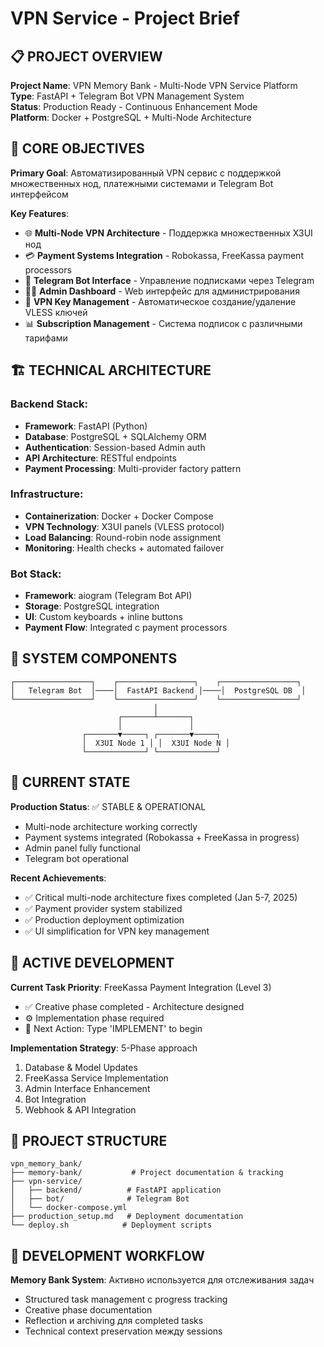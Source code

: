 # VPN Service - Project Brief

## 📋 PROJECT OVERVIEW

**Project Name**: VPN Memory Bank - Multi-Node VPN Service Platform  
**Type**: FastAPI + Telegram Bot VPN Management System  
**Status**: Production Ready - Continuous Enhancement Mode  
**Platform**: Docker + PostgreSQL + Multi-Node Architecture

## 🎯 CORE OBJECTIVES

**Primary Goal**: Автоматизированный VPN сервис с поддержкой множественных нод, платежными системами и Telegram Bot интерфейсом

**Key Features**:
- 🌐 **Multi-Node VPN Architecture** - Поддержка множественных X3UI нод
- 💳 **Payment Systems Integration** - Robokassa, FreeKassa payment processors
- 🤖 **Telegram Bot Interface** - Управление подписками через Telegram
- 👨‍💼 **Admin Dashboard** - Web интерфейс для администрирования
- 🔑 **VPN Key Management** - Автоматическое создание/удаление VLESS ключей
- 📊 **Subscription Management** - Система подписок с различными тарифами

## 🏗️ TECHNICAL ARCHITECTURE

### Backend Stack:
- **Framework**: FastAPI (Python)
- **Database**: PostgreSQL + SQLAlchemy ORM  
- **Authentication**: Session-based Admin auth
- **API Architecture**: RESTful endpoints
- **Payment Processing**: Multi-provider factory pattern

### Infrastructure:
- **Containerization**: Docker + Docker Compose
- **VPN Technology**: X3UI panels (VLESS protocol)
- **Load Balancing**: Round-robin node assignment
- **Monitoring**: Health checks + automated failover

### Bot Stack:
- **Framework**: aiogram (Telegram Bot API)
- **Storage**: PostgreSQL integration
- **UI**: Custom keyboards + inline buttons
- **Payment Flow**: Integrated с payment processors

## 🔄 SYSTEM COMPONENTS

```
┌─────────────────┐    ┌─────────────────┐    ┌─────────────────┐
│   Telegram Bot  │────│  FastAPI Backend │────│  PostgreSQL DB  │
└─────────────────┘    └─────────────────┘    └─────────────────┘
                                │
                        ┌───────┴───────┐
                        │               │
                ┌───────▼─────┐ ┌───────▼─────┐
                │  X3UI Node 1 │ │  X3UI Node N │
                └─────────────┘ └─────────────┘
```

## 🌟 CURRENT STATE

**Production Status**: ✅ STABLE & OPERATIONAL
- Multi-node architecture working correctly
- Payment systems integrated (Robokassa + FreeKassa in progress)
- Admin panel fully functional
- Telegram bot operational

**Recent Achievements**:
- ✅ Critical multi-node architecture fixes completed (Jan 5-7, 2025)
- ✅ Payment provider system stabilized 
- ✅ Production deployment optimization
- ✅ UI simplification for VPN key management

## 🎯 ACTIVE DEVELOPMENT

**Current Task Priority**: FreeKassa Payment Integration (Level 3)
- ✅ Creative phase completed - Architecture designed
- ⚙️ Implementation phase required
- 🎯 Next Action: Type 'IMPLEMENT' to begin

**Implementation Strategy**: 5-Phase approach
1. Database & Model Updates
2. FreeKassa Service Implementation  
3. Admin Interface Enhancement
4. Bot Integration
5. Webhook & API Integration

## 📁 PROJECT STRUCTURE

```
vpn_memory_bank/
├── memory-bank/           # Project documentation & tracking
├── vpn-service/
│   ├── backend/          # FastAPI application
│   ├── bot/              # Telegram Bot
│   └── docker-compose.yml
├── production_setup.md   # Deployment documentation
└── deploy.sh            # Deployment scripts
```

## 🔧 DEVELOPMENT WORKFLOW

**Memory Bank System**: Активно используется для отслеживания задач
- Structured task management с progress tracking
- Creative phase documentation
- Reflection и archiving для completed tasks
- Technical context preservation между sessions 